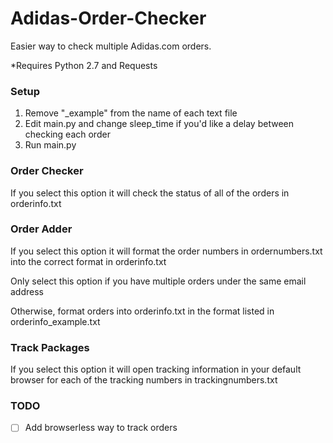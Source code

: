# Adidas-Order-Checker

Easier way to check multiple Adidas.com orders.

*Requires Python 2.7 and Requests

### Setup

1. Remove "_example" from the name of each text file
2. Edit main.py and change sleep_time if you'd like a delay between checking each order
3. Run main.py

### Order Checker

If you select this option it will check the status of all of the orders in orderinfo.txt

### Order Adder

If you select this option it will format the order numbers in ordernumbers.txt into the correct format in orderinfo.txt

Only select this option if you have multiple orders under the same email address

Otherwise, format orders into orderinfo.txt in the format listed in orderinfo_example.txt

### Track Packages

If you select this option it will open tracking information in your default browser for each of the tracking numbers in trackingnumbers.txt

### TODO

- [ ] Add browserless way to track orders